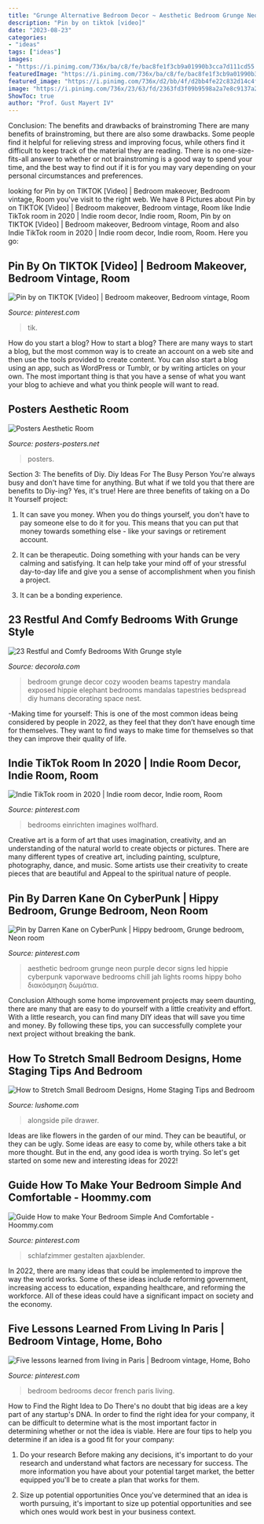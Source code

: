 ```yaml
---
title: "Grunge Alternative Bedroom Decor ~ Aesthetic Bedroom Grunge Neon Purple Decor Signs Led Hippie Cyberpunk Vaporwave Bedrooms Chill Jah Lights Rooms Hippy Boho διακόσμηση δωμάτια"
description: "Pin by on tiktok [video]"
date: "2023-08-23"
categories:
- "ideas"
tags: ["ideas"]
images:
- "https://i.pinimg.com/736x/ba/c8/fe/bac8fe1f3cb9a01990b3cca7d111cd55.jpg"
featuredImage: "https://i.pinimg.com/736x/ba/c8/fe/bac8fe1f3cb9a01990b3cca7d111cd55.jpg"
featured_image: "https://i.pinimg.com/736x/d2/bb/4f/d2bb4fe22c832d14c4fad331d4234080--french-bedrooms-vintage-bedrooms.jpg"
image: "https://i.pinimg.com/736x/23/63/fd/2363fd3f09b9598a2a7e8c9137a2a34a.jpg"
ShowToc: true
author: "Prof. Gust Mayert IV"
---
```



Conclusion: The benefits and drawbacks of brainstroming
There are many benefits of brainstroming, but there are also some drawbacks. Some people find it helpful for relieving stress and improving focus, while others find it difficult to keep track of the material they are reading. There is no one-size-fits-all answer to whether or not brainstroming is a good way to spend your time, and the best way to find out if it is for you may vary depending on your personal circumstances and preferences.

	

		
looking for Pin by on TIKTOK [Video] | Bedroom makeover, Bedroom vintage, Room you've visit to the right web. We have 8 Pictures about Pin by on TIKTOK [Video] | Bedroom makeover, Bedroom vintage, Room like Indie TikTok room in 2020 | Indie room decor, Indie room, Room, Pin by on TIKTOK [Video] | Bedroom makeover, Bedroom vintage, Room and also Indie TikTok room in 2020 | Indie room decor, Indie room, Room. Here you go:
		
    
## Pin By On TIKTOK [Video] | Bedroom Makeover, Bedroom Vintage, Room

<img loading=lazy src="https://i.pinimg.com/736x/fa/ff/f8/fafff833860daa391f73cf41524ea305.jpg" onerror="this.onerror=null;this.src='https://tse4.mm.bing.net/th?id=OIP.qjSxBbcQ4E1DEv619gcBogHaNK&amp;pid=15.1';" alt="Pin by on TIKTOK [Video] | Bedroom makeover, Bedroom vintage, Room">

_Source: pinterest.com_

>tik. 

	

How do you start a blog?
How to start a blog? There are many ways to start a blog, but the most common way is to create an account on a web site and then use the tools provided to create content. You can also start a blog using an app, such as WordPress or Tumblr, or by writing articles on your own. The most important thing is that you have a sense of what you want your blog to achieve and what you think people will want to read.

    
## Posters Aesthetic Room

<img loading=lazy src="https://i.pinimg.com/originals/ce/a7/ac/cea7ac3fbee406f49285f31effe5f3a1.jpg" onerror="this.onerror=null;this.src='https://tse3.mm.bing.net/th?id=OIP.quMIf6zXp6-Io2gZZbynWgHaJ4&amp;pid=15.1';" alt="Posters Aesthetic Room">

_Source: posters-posters.net_

>posters. 

	

Section 3: The benefits of Diy.
Diy Ideas For The Busy Person
You're always busy and don't have time for anything. But what if we told you that there are benefits to Diy-ing? Yes, it's true! Here are three benefits of taking on a Do It Yourself project:

1. It can save you money. When you do things yourself, you don't have to pay someone else to do it for you. This means that you can put that money towards something else - like your savings or retirement account.

2. It can be therapeutic. Doing something with your hands can be very calming and satisfying. It can help take your mind off of your stressful day-to-day life and give you a sense of accomplishment when you finish a project.

3. It can be a bonding experience.

    
## 23 Restful And Comfy Bedrooms With Grunge Style

<img loading=lazy src="http://www.decorola.com/wp-content/uploads/2017/08/Grunge-Style-bedroom-decor-18.jpg" onerror="this.onerror=null;this.src='https://tse4.mm.bing.net/th?id=OIP.LB1eCEMnyobttnXLdDEEiwHaLH&amp;pid=15.1';" alt="23 Restful and Comfy Bedrooms With Grunge style">

_Source: decorola.com_

>bedroom grunge decor cozy wooden beams tapestry mandala exposed hippie elephant bedrooms mandalas tapestries bedspread diy humans decorating space nest. 

	

-Making time for yourself: This is one of the most common ideas being considered by people in 2022, as they feel that they don’t have enough time for themselves. They want to find ways to make time for themselves so that they can improve their quality of life.

    
## Indie TikTok Room In 2020 | Indie Room Decor, Indie Room, Room

<img loading=lazy src="https://i.pinimg.com/736x/23/63/fd/2363fd3f09b9598a2a7e8c9137a2a34a.jpg" onerror="this.onerror=null;this.src='https://tse2.mm.bing.net/th?id=OIP.MQTCD46FxC6SXOxNujLeBQHaJ3&amp;pid=15.1';" alt="Indie TikTok room in 2020 | Indie room decor, Indie room, Room">

_Source: pinterest.com_

>bedrooms einrichten imagines wolfhard. 

	

Creative art is a form of art that uses imagination, creativity, and an understanding of the natural world to create objects or pictures. There are many different types of creative art, including painting, sculpture, photography, dance, and music. Some artists use their creativity to create pieces that are beautiful and Appeal to the spiritual nature of people.

    
## Pin By Darren Kane On CyberPunk | Hippy Bedroom, Grunge Bedroom, Neon Room

<img loading=lazy src="https://i.pinimg.com/736x/ba/c8/fe/bac8fe1f3cb9a01990b3cca7d111cd55.jpg" onerror="this.onerror=null;this.src='https://tse4.mm.bing.net/th?id=OIP.faDwOd2BsdMBHMoNbeWDxgHaJ4&amp;pid=15.1';" alt="Pin by Darren Kane on CyberPunk | Hippy bedroom, Grunge bedroom, Neon room">

_Source: pinterest.com_

>aesthetic bedroom grunge neon purple decor signs led hippie cyberpunk vaporwave bedrooms chill jah lights rooms hippy boho διακόσμηση δωμάτια. 

	

Conclusion
Although some home improvement projects may seem daunting, there are many that are easy to do yourself with a little creativity and effort. With a little research, you can find many DIY ideas that will save you time and money. By following these tips, you can successfully complete your next project without breaking the bank.

    
## How To Stretch Small Bedroom Designs, Home Staging Tips And Bedroom

<img loading=lazy src="https://www.lushome.com/wp-content/uploads/2015/04/small-bedroom-decorating-ideas-home-staging-tips-17.jpg" onerror="this.onerror=null;this.src='https://tse2.mm.bing.net/th?id=OIP.XYyvOxlx_WNKYbch1whDDwHaE2&amp;pid=15.1';" alt="How to Stretch Small Bedroom Designs, Home Staging Tips and Bedroom">

_Source: lushome.com_

>alongside pile drawer. 

	

Ideas are like flowers in the garden of our mind. They can be beautiful, or they can be ugly. Some ideas are easy to come by, while others take a bit more thought. But in the end, any good idea is worth trying. So let's get started on some new and interesting ideas for 2022!

    
## Guide How To Make Your Bedroom Simple And Comfortable - Hoommy.com

<img loading=lazy src="https://i.pinimg.com/736x/ad/17/82/ad17822087ca66af2337a9af637df179.jpg" onerror="this.onerror=null;this.src='https://tse4.mm.bing.net/th?id=OIP.0p5FGppLR4sq57GXSxvi1gHaJ3&amp;pid=15.1';" alt="Guide How to make Your Bedroom Simple And Comfortable - Hoommy.com">

_Source: pinterest.com_

>schlafzimmer gestalten ajaxblender. 

	

In 2022, there are many ideas that could be implemented to improve the way the world works. Some of these ideas include reforming government, increasing access to education, expanding healthcare, and reforming the workforce. All of these ideas could have a significant impact on society and the economy.

    
## Five Lessons Learned From Living In Paris | Bedroom Vintage, Home, Boho

<img loading=lazy src="https://i.pinimg.com/736x/d2/bb/4f/d2bb4fe22c832d14c4fad331d4234080--french-bedrooms-vintage-bedrooms.jpg" onerror="this.onerror=null;this.src='https://tse3.mm.bing.net/th?id=OIP.C-gR47BfP4tlPQQnzgxvxAHaKM&amp;pid=15.1';" alt="Five lessons learned from living in Paris | Bedroom vintage, Home, Boho">

_Source: pinterest.com_

>bedroom bedrooms decor french paris living. 

	

How to Find the Right Idea to Do
There's no doubt that big ideas are a key part of any startup's DNA. In order to find the right idea for your company, it can be difficult to determine what is the most important factor in determining whether or not the idea is viable. Here are four tips to help you determine if an idea is a good fit for your company:
1. Do your research
 Before making any decisions, it's important to do your research and understand what factors are necessary for success. The more information you have about your potential target market, the better equipped you'll be to create a plan that works for them.

2. Size up potential opportunities
Once you've determined that an idea is worth pursuing, it's important to size up potential opportunities and see which ones would work best in your business context.

